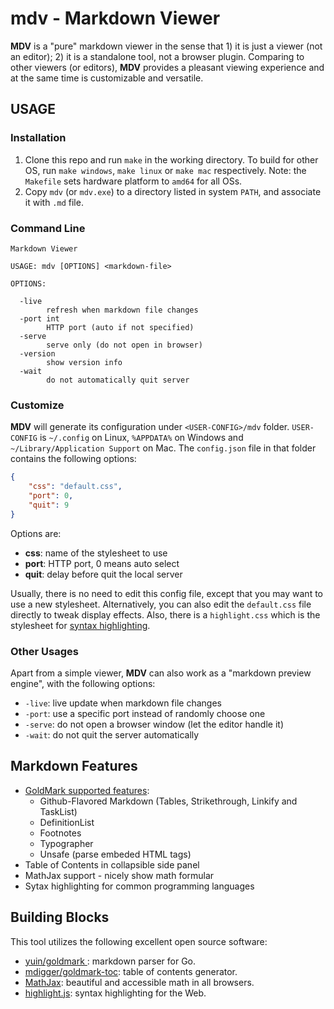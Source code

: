 # mdv - Markdown Viewer

**MDV** is a "pure" markdown viewer in the sense that 1) it is just a viewer (not an editor); 2) it is a standalone tool, not a browser plugin. Comparing to other viewers (or editors), **MDV** provides a pleasant viewing experience and at the same time is customizable and versatile.

## USAGE

### Installation

1. Clone this repo and run `make` in the working directory. To build for other OS, run `make windows`, `make linux` or `make mac` respectively.  Note: the `Makefile` sets hardware platform to `amd64` for all OSs.
2. Copy `mdv` (or `mdv.exe`) to a directory listed in system `PATH`, and associate it with `.md` file.

### Command Line

```none
Markdown Viewer

USAGE: mdv [OPTIONS] <markdown-file>

OPTIONS:

  -live
    	refresh when markdown file changes
  -port int
    	HTTP port (auto if not specified)
  -serve
    	serve only (do not open in browser)
  -version
    	show version info
  -wait
    	do not automatically quit server
```

### Customize

**MDV** will generate its configuration under `<USER-CONFIG>/mdv` folder. `USER-CONFIG` is `~/.config` on Linux, `%APPDATA%` on Windows and `~/Library/Application Support` on Mac.  The `config.json` file in that folder contains the following options:

```json
{
    "css": "default.css",
    "port": 0,
    "quit": 9
}
```

Options are:

* **css**: name of the stylesheet to use
* **port**: HTTP port, 0 means auto select
* **quit**: delay before quit the local server

Usually, there is no need to edit this config file, except that you may want to use a new stylesheet. Alternatively, you can also edit the `default.css` file directly to tweak display effects. Also, there is a `highlight.css` which is the stylesheet for [syntax highlighting](https://highlightjs.org/).

### Other Usages

Apart from a simple viewer, **MDV** can also work as a "markdown preview engine", with the following options:

* `-live`: live update when markdown file changes
* `-port`: use a specific port instead of randomly choose one
* `-serve`: do not open a browser window (let the editor handle it)
* `-wait`: do not quit the server automatically

## Markdown Features

* [GoldMark supported features](https://github.com/yuin/goldmark):
  * Github-Flavored Markdown (Tables, Strikethrough, Linkify and TaskList)
  * DefinitionList
  * Footnotes
  * Typographer
  * Unsafe (parse embeded HTML tags)
* Table of Contents in collapsible side panel
* MathJax support - nicely show math formular
* Sytax highlighting for common programming languages

## Building Blocks

This tool utilizes the following excellent open source software:

* [yuin/goldmark ](https://github.com/yuin/goldmark): markdown parser for Go.
* [mdigger/goldmark-toc](https://github.com/mdigger/goldmark-toc): table of contents generator.
* [MathJax](https://www.mathjax.org/): beautiful and accessible math in all browsers. 
* [highlight.js](https://highlightjs.org/): syntax highlighting for the Web.
